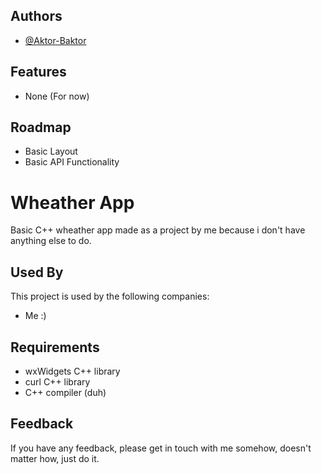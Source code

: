 
## Authors

- [@Aktor-Baktor](https://github.com/Aktor-Bektor)


## Features

- None (For now)


## Roadmap

- Basic Layout
- Basic API Functionality


# Wheather App

Basic C++ wheather app made as a project by me because i don't have anything else to do.


## Used By

This project is used by the following companies:

- Me :)


## Requirements

- wxWidgets C++ library
- curl C++ library
- C++ compiler (duh)
## Feedback

If you have any feedback, please get in touch with me somehow, doesn't matter how, just do it.

